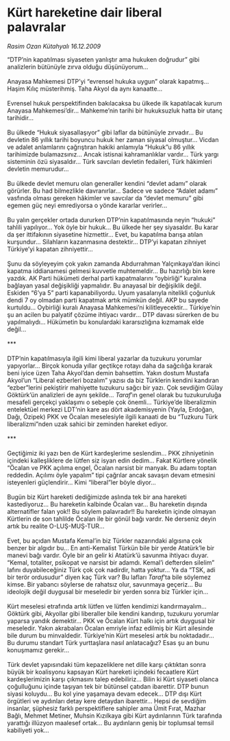 # Kürt hareketine dair liberal palavralar

*Rasim Ozan Kütahyalı 16.12.2009*

<div class="taraf_structure_2col_1zq">
<div class="margen_n">



 <p>“DTP’nin kapatılması siyaseten yanlıştır ama hukuken doğrudur” gibi analizlerin bütünüyle zırva olduğu düşünüyorum... <br/><br/>Anayasa Mahkemesi DTP’yi “evrensel hukuka uygun” olarak kapatmış... Haşim Kılıç müsterihmiş. Taha Akyol da aynı kanaatte... <br/><br/>Evrensel hukuk perspektifinden bakılacaksa bu ülkede ilk kapatılacak kurum Anayasa Mahkemesi’dir... Mahkeme’nin tarihi bir hukuksuzluk hatta bir utanç tarihidir... <br/><br/>Bu ülkede “Hukuk siyasallaşıyor” gibi laflar da bütünüyle zırvadır... Bu devletin 86 yıllık tarihi boyuncu hukuk her zaman siyasal olmuştur... Vicdan ve adalet anlamlarını çağrıştıran hakiki anlamıyla “Hukuk”u 86 yıllık tarihimizde bulamazsınız... Ancak istisnai kahramanlıklar vardır... Türk yargı sisteminin özü siyasaldır... Türk savcıları devletin fedaileri, Türk hâkimleri devletin memurudur... <br/><br/>Bu ülkede devlet memuru olan generaller kendini “devlet adamı” olarak görürler. Bu had bilmezlikle davranırlar... Sadece ve sadece “Adalet adamı” vasfında olması gereken hâkimler ve savcılar da “devlet memuru” gibi egemen güç neyi emrediyorsa o yönde kararlar verirler... <br/><br/>Bu yalın gerçekler ortada dururken DTP’nin kapatılmasında neyin “hukuki” tahlili yapılıyor... Yok öyle bir hukuk... Bu ülkede her şey siyasaldır. Bu karar da şer ittifakının siyasetine hizmettir... Evet, bu kapatılma barışa atılan kurşundur... Silahların kazanmasına destektir... DTP’yi kapatan zihniyet Türkiye’yi kapatan zihniyettir... <br/><br/>Şunu da söyleyeyim çok yakın zamanda Abdurrahman Yalçınkaya’dan ikinci kapatma iddianamesi gelmesi kuvvetle muhtemeldir... Bu hazırlığı bin kere yazdık. AK Parti hükümeti derhal parti kapatmalarını “oybirliği” kuralına bağlayan yasal değişikliği yapmalıdır. Bu anayasal bir değişiklik değil. Eskiden “6’ya 5” parti kapanabiliyordu. Uyum yasalarıyla nitelikli çoğunluk dendi 7 oy olmadan parti kapatmak artık mümkün değil. AKP bu sayede kurtuldu... Oybirliği kuralı Anayasa Mahkemesi’ni kilitleyecektir... Türkiye’nin şu an acilen bu palyatif çözüme ihtiyacı vardır... DTP davası sürerken de bu yapılmalıydı... Hükümetin bu konulardaki kararsızlığına kızmamak elde değil... <br/><br/>*** <br/><br/>DTP’nin kapatılmasıyla ilgili kimi liberal yazarlar da tuzukuru yorumlar yapıyorlar... Birçok konuda yıllar geçtikçe rotayı daha da sağcılığa kırarak beni iyice üzen Taha Akyol’dan demin bahsettim. Yakın dostum Mustafa Akyol’un “Liberal ezberleri bozalım” yazısı da biz Türklerin kendini kandıran “ezber”lerini pekiştirir mahiyette tuzukuru sağcı bir yazı. Çok sevdiğim Gülay Göktürk’ün analizleri de aynı şekilde... <i>Taraf</i>’ın genel olarak bu tuzukuruluğa mesafeli gerçekçi yaklaşımı o sebeple çok önemli... Türkiye’de liberalizmin entelektüel merkezi LDT’nin kare ası dört akademisyenin (Yayla, Erdoğan, Dağı, Özipek) PKK ve Öcalan meselesiyle ilgili kanaati de bu “Tuzkuru Türk liberalizmi”nden uzak sahici bir zeminden hareket ediyor. <br/><br/>*** <br/><br/>Geçtiğimiz iki yazı ben de Kürt kardeşlerime seslendim... PKK zihniyetinin içindeki kalleşliklere de lütfen siz isyan edin dedim... Fakat Kürtlere yönelik “Öcalan ve PKK açılıma engel, Öcalan narsist bir manyak. Bu adamı toptan reddedin. Açılımı öyle yapalım” tipi çağrılar ancak savaşın devam etmesini isteyenleri güçlendirir... Kimi “liberal”ler böyle diyor... <br/><br/>Bugün biz Kürt hareketi dediğimizde aslında tek bir ana hareketi kastediyoruz... Bu hareketin kalbinde Öcalan var... Bu hareketin dışında alternatifler falan yok!! Bu söylem palavradır!! Bu hareketin içinde olmayan Kürtlerin de son tahlilde Öcalan ile bir gönül bağı vardır. Ne derseniz deyin artık bu realite O-LUŞ-MUŞ-TUR... <br/><br/>Evet, bu açıdan Mustafa Kemal’in biz Türkler nazarındaki algısına çok benzer bir algıdır bu... En anti-Kemalist Türkün bile bir yerde Atatürk’le bir manevi bağı vardır. Öyle bir an gelir ki Atatürk’ü savunma ihtiyacı duyar. “Kemal, totaliter, psikopat ve narsist bir adamdı. Kemal’i defterden silelim” lafını duyabileceğiniz Türk çok çok nadirdir, hatta yoktur... Ya da “TSK, adi bir terör ordusudur” diyen kaç Türk var? Bu lafları <i>Taraf</i>’ta bile söylemez kimse. Bir yabancı söylerse de rahatsız olur, savunmaya geçeriz... Bu ideolojik değil duygusal bir meseledir bir yerden sonra biz Türkler için... <br/><br/>Kürt meselesi etrafında artık lütfen ve lütfen kendimizi kandırmayalım... Göktürk gibi, Akyollar gibi liberaller bile kendini kandırıp, tuzukuru yorumlar yaparsa yandık demektir... PKK ve Öcalan Kürt halkı için artık duygusal bir meseledir. Yakın akrabaları Öcalan emriyle infaz edilmiş bir Kürt ailesinde bile durum bu minvaldedir. Türkiye’nin Kürt meselesi artık bu noktadadır... Bu durumu standart Türk yurttaşlara nasıl anlatacağız? Esas şu an bunu konuşmamız gerekir... <br/><br/>Türk devlet yapısındaki tüm kepazeliklere net dille karşı çıktıktan sonra büyük bir koalisyonu kapsayan Kürt hareketi içindeki fecaatlere Kürt kardeşlerimizin karşı çıkmasını talep edebiliriz... Bilin ki Kürt siyaseti olanca çoğulluğunu içinde taşıyan tek bir bütünsel çatıdan ibarettir. DTP bunun siyasi koluydu... Bu kol yine yaşamaya devam edecek... DTP dışı Kürt örgütleri ve aydınları detay kere detaydan ibarettir... Hepsi de sevdiğim insanlar, şüphesiz farklı perspektiflere sahipler ama Ümit Fırat, Mazhar Bağlı, Mehmet Metiner, Muhsin Kızılkaya gibi Kürt aydınlarının Türk tarafında yarattığı illüzyon maalesef ortak... Bu aydınların geniş bir toplumsal temsil kabiliyeti yok...</p>
<br/>
<br/>
<br/>



<br/>


<div id="taraf_not">
</div>

</div>


</div>

